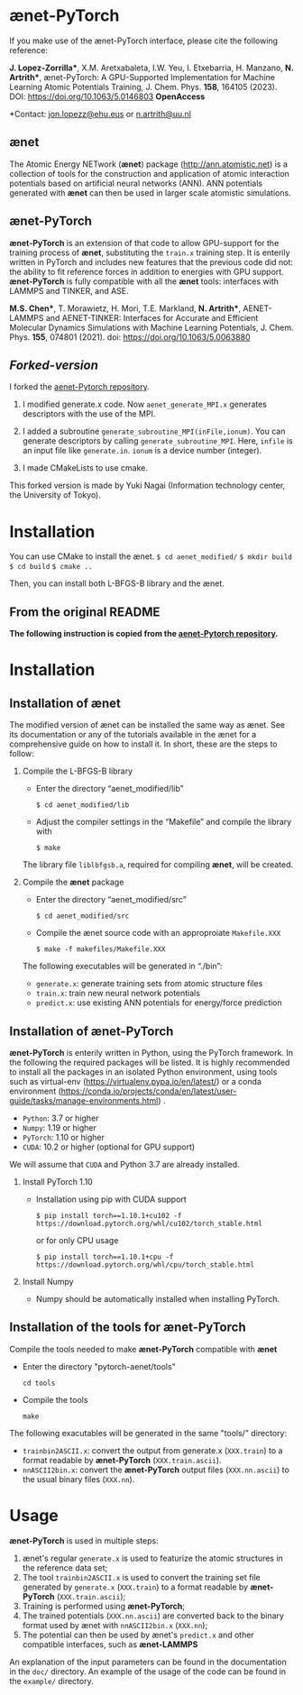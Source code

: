 
ænet-PyTorch
=====================

If you make use of the ænet-PyTorch interface, please cite the following reference:

**J. Lopez-Zorrilla<super>*</super>**, X.M. Aretxabaleta, I.W. Yeu, I. Etxebarria, H. Manzano, **N. Artrith<super>*</super>**, ænet-PyTorch: A GPU-Supported Implementation for Machine Learning Atomic Potentials Training, J. Chem. Phys. **158**, 164105 (2023). DOI: https://doi.org/10.1063/5.0146803 **OpenAccess**

<super>*</super>Contact:  jon.lopezz@ehu.eus or n.artrith@uu.nl

## **ænet**

<span id="sec:about"></span>

The Atomic Energy NETwork (**ænet**) package (http://ann.atomistic.net) is a collection of tools for the construction and application of atomic interaction potentials based on artificial neural networks (ANN). ANN potentials generated with **ænet** can then be used in larger scale atomistic simulations.


## **ænet-PyTorch**

**ænet-PyTorch** is an extension of that code to allow GPU-support for the training process of **ænet**, substituting the `train.x` training step. It is enterily written in PyTorch and includes new features that the previous code did not: the ability to fit reference forces in addition to energies with GPU support. **ænet-PyTorch** is fully compatible with all the **ænet** tools: interfaces with LAMMPS and TINKER, and ASE.

**M.S. Chen<super>*</super>**, T. Morawietz, H. Mori, T.E. Markland, **N. Artrith<super>*</super>**, AENET-LAMMPS and AENET-TINKER: Interfaces for Accurate and Efficient Molecular Dynamics Simulations with Machine Learning Potentials, J. Chem. Phys. **155**, 074801 (2021). doi: https://doi.org/10.1063/5.0063880

## *Forked-version*
I forked the [aenet-Pytorch repository](https://github.com/atomisticnet/aenet-PyTorch). 

1. I modified generate.x code. Now 
`aenet_generate_MPI.x` generates descriptors with the use of the MPI. 

2. I added a subroutine `generate_subroutine_MPI(inFile,ionum)`. You can generate descriptors by calling `generate_subroutine_MPI`. Here, `infile` is an input file like `generate.in`. `ionum` is a device number (integer). 
3. I made CMakeLists to use cmake. 

This forked version is made by Yuki Nagai (Information technology center, the University of Tokyo). 


# Installation
You can use CMake to install the ænet. 
`$ cd aenet_modified/`
`$ mkdir build`
`$ cd build`
`$ cmake ..`

Then, you can install both L-BFGS-B library and the ænet. 

## From the original README
**The following instruction is copied from the [aenet-Pytorch repository](https://github.com/atomisticnet/aenet-PyTorch).**

# Installation

<span id="sec:installation"></span>

## Installation of **ænet**

The modified version of ænet can be installed the same way as ænet. See its documentation or any of the tutorials available in the ænet for a comprehensive guide on how to install it. In short, these are the steps to follow:

1.  Compile the L-BFGS-B library
      - Enter the directory “aenet_modified/lib”
        
        `$ cd aenet_modified/lib`
    - Adjust the compiler settings in the “Makefile” and compile the library with
        
        `$ make`
    
    The library file `liblbfgsb.a`, required for compiling **ænet**,  will be created.

2.  Compile the **ænet** package
    
      - Enter the directory “aenet_modified/src”
        
        `$ cd aenet_modified/src`
    
      - Compile the ænet source code with an approproiate `Makefile.XXX`
        
        `$ make -f makefiles/Makefile.XXX`
    
    The following executables will be generated in “./bin”:
    
      - `generate.x`: generate training sets from atomic structure files
      - `train.x`: train new neural network potentials
      - `predict.x`: use existing ANN potentials for energy/force prediction



## Installation of **ænet-PyTorch**

**ænet-PyTorch** is enterily written in Python, using the PyTorch framework. In the following the required packages will be listed. It is highly recommended to install all the packages in an isolated Python environment, using tools such as virtual-env (https://virtualenv.pypa.io/en/latest/) or a conda environment (https://conda.io/projects/conda/en/latest/user-guide/tasks/manage-environments.html) .

  - `Python`: 3.7 or higher
  - `Numpy`: 1.19 or higher
  - `PyTorch`: 1.10 or higher
  - `CUDA`: 10.2 or higher (optional for GPU support) 

We will assume that `CUDA` and Python 3.7 are already installed.

1.  Install PyTorch 1.10

      - Installation using pip with CUDA support

        `$ pip install torch==1.10.1+cu102 -f https://download.pytorch.org/whl/cu102/torch_stable.html`

        or for only CPU usage
    
        `$ pip install torch==1.10.1+cpu -f https://download.pytorch.org/whl/cpu/torch_stable.html`


2.  Install Numpy

      - Numpy should be automatically installed when installing PyTorch.


## Installation of the tools for **ænet-PyTorch**

Compile the tools needed to make **ænet-PyTorch** compatible with **ænet**

  - Enter the directory "pytorch-aenet/tools"

    `cd tools`

  - Compile the tools

    `make`

The following exacutables will be generated in the same "tools/" directory:

  - `trainbin2ASCII.x`: convert the output from generate.x (`XXX.train`) to a format readable by **ænet-PyTorch** (`XXX.train.ascii`).
  - `nnASCII2bin.x`: convert the **ænet-PyTorch** output files (`XXX.nn.ascii`) to the usual binary files (`XXX.nn`).


# Usage

<span id="sec:usage"></span>

**ænet-PyTorch** is used in multiple steps:

1. ænet's regular `generate.x` is used to featurize the atomic structures in the reference data set;
2. The tool `trainbin2ASCII.x` is used to convert the training set file generated by `generate.x` (`XXX.train`) to a format readable by **ænet-PyTorch** (`XXX.train.ascii`);
3. Training is performed using **ænet-PyTorch**;
4. The trained potentials (`XXX.nn.ascii`) are converted back to the binary format used by ænet with `nnASCII2bin.x` (`XXX.nn`);
5. The potential can then be used by ænet's `predict.x` and other compatible interfaces, such as **ænet-LAMMPS**

An explanation of the input parameters can be found in the documentation in the `doc/` directory. An example of the usage of the code can be found in the `example/` directory.
